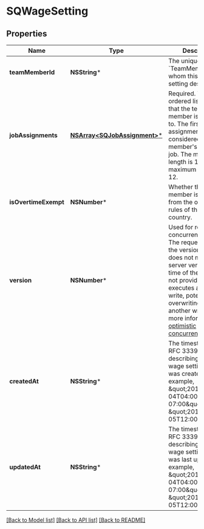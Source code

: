 # SQWageSetting

## Properties
Name | Type | Description | Notes
------------ | ------------- | ------------- | -------------
**teamMemberId** | **NSString*** | The unique ID of the &#x60;TeamMember&#x60; whom this wage setting describes. | [optional] 
**jobAssignments** | [**NSArray&lt;SQJobAssignment&gt;***](SQJobAssignment.md) | Required. The ordered list of jobs that the team member is assigned to. The first job assignment is considered the team member&#39;s primary job.  The minimum length is 1 and the maximum length is 12. | [optional] 
**isOvertimeExempt** | **NSNumber*** | Whether the team member is exempt from the overtime rules of the seller&#39;s country. | [optional] 
**version** | **NSNumber*** | Used for resolving concurrency issues. The request fails if the version provided does not match the server version at the time of the request. If not provided, Square executes a blind write, potentially overwriting data from another write. For more information, see [optimistic concurrency](https://developer.squareup.com/docs/working-with-apis/optimistic-concurrency). | [optional] 
**createdAt** | **NSString*** | The timestamp, in RFC 3339 format, describing when the wage setting object was created. For example, \&quot;2018-10-04T04:00:00-07:00\&quot; or \&quot;2019-02-05T12:00:00Z\&quot;. | [optional] 
**updatedAt** | **NSString*** | The timestamp, in RFC 3339 format, describing when the wage setting object was last updated. For example, \&quot;2018-10-04T04:00:00-07:00\&quot; or \&quot;2019-02-05T12:00:00Z\&quot;. | [optional] 

[[Back to Model list]](../README.md#documentation-for-models) [[Back to API list]](../README.md#documentation-for-api-endpoints) [[Back to README]](../README.md)


